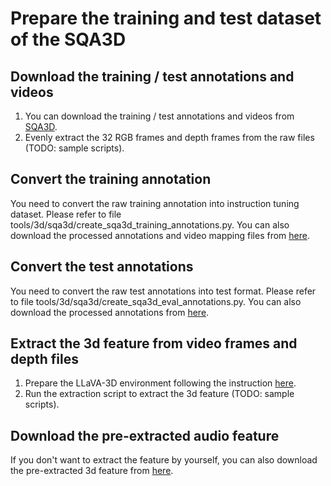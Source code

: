 # Prepare the training and test dataset of the SQA3D

## Download the training / test annotations and videos
1. You can download the training / test annotations and videos from [SQA3D](https://sqa3d.github.io/).
2. Evenly extract the 32 RGB frames and depth frames from the raw files (TODO: sample scripts).

## Convert the training annotation 
You need to convert the raw training annotation into instruction tuning dataset. Please refer to file tools/3d/sqa3d/create_sqa3d_training_annotations.py. You can also download the processed annotations and video mapping files from [here](https://huggingface.co/datasets/zhuomingliu/PAVEDataset/tree/main/annotations/3d).

## Convert the test annotations 
You need to convert the raw test annotations into test format. Please refer to file tools/3d/sqa3d/create_sqa3d_eval_annotations.py. You can also download the processed annotations from [here](https://huggingface.co/datasets/zhuomingliu/PAVEDataset/tree/main/annotations/3d).


## Extract the 3d feature from video frames and depth files
1. Prepare the LLaVA-3D environment following the instruction [here](https://github.com/ZCMax/LLaVA-3D). 
2. Run the extraction script to extract the 3d feature (TODO: sample scripts).

## Download the pre-extracted audio feature
If you don't want to extract the feature by yourself, you can also download the pre-extracted 3d feature from [here](https://huggingface.co/datasets/YiquanLi/ScanNet_for_ScanQA_SQA3D/blob/main/downsample_32_w_3d_features_refined/video_features_new.tar).